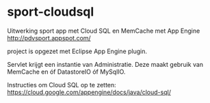 # sport-cloudsql
Uitwerking sport app met Cloud SQL en MemCache met App Engine
http://pdvsport.appspot.com/

project is opgezet met Eclipse App Engine plugin.

Servlet krijgt een instantie van Administratie. Deze maakt gebruik van MemCache en óf 
DatastoreIO óf MySqlIO.

Instructies om Cloud SQL op te zetten:
https://cloud.google.com/appengine/docs/java/cloud-sql/
